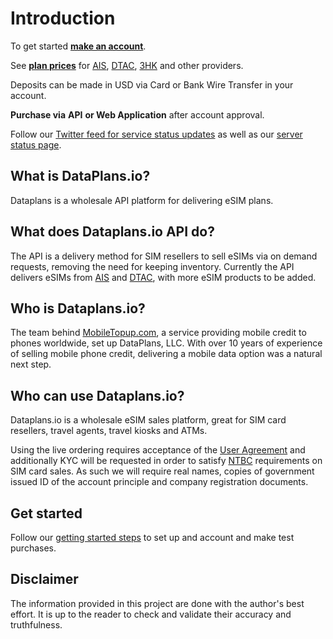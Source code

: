 # Introduction

To get started [**make an account**](https://esims.dataplans.io/signup). &#x20;

See [**plan prices**](https://docs.google.com/spreadsheets/d/19ZINpLcWGRMvCauC3cNPboP2TFT57k7Ar1E1M4v4pZU/edit?usp=sharing) for [AIS](esim-products/ais-sim2fly-esims.md), [DTAC](esim-products/dtac-thailand-tourist-esim.md#pricing), [3HK](esim-products/3hk.md) and other providers. &#x20;

Deposits can be made in USD via Card or Bank Wire Transfer in your account. &#x20;

**Purchase via** **API** **or Web Application** after account approval.&#x20;

Follow our [Twitter feed for service status updates](https://twitter.com/esimdataplans) as well as our [server status page](https://stats.uptimerobot.com/33ZNVTX2gN).

## What is DataPlans.io?

Dataplans is a wholesale API platform for delivering eSIM plans.

## What does Dataplans.io API do?

The API is a delivery method for SIM resellers to sell eSIMs via on demand requests, removing the need for keeping inventory.  Currently the API delivers eSIMs from [AIS](esim-products/ais-sim2fly-esims.md) and [DTAC](esim-products/dtac-thailand-tourist-esim.md), with more eSIM products to be added.

## Who is Dataplans.io?

The team behind [MobileTopup.com](https://mobiletopup.com), a service providing mobile credit to phones worldwide, set up DataPlans, LLC.  With over 10 years of experience of selling mobile phone credit, delivering a mobile data option was a natural next step.



## Who can use Dataplans.io?

Dataplans.io is a wholesale eSIM sales platform, great for SIM card resellers, travel agents, travel kiosks and ATMs.&#x20;

Using the live ordering requires acceptance of the [User Agreement](https://dataplans.io/user-agreement/) and additionally KYC will be requested in order to satisfy [NTBC](https://www.nbtc.go.th/) requirements on SIM card sales.  As such we will require real names, copies of government issued ID of the account principle and company registration documents.



## Get started

Follow our [getting started steps](https://esims.gitbook.io/dataplans/intergration#getting-started) to set up and account and make test purchases.

## Disclaimer

The information provided  in this project are done with the author's best effort. It is up to the reader to check and validate their accuracy and truthfulness.
